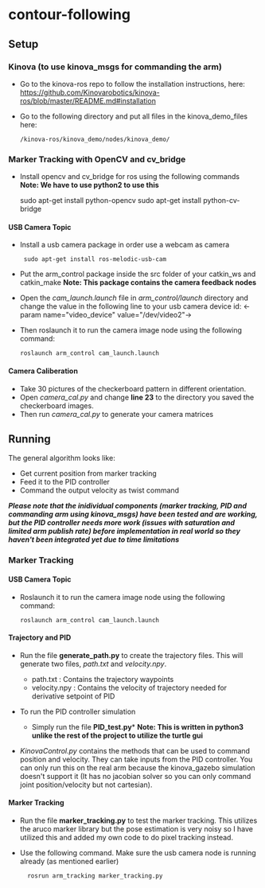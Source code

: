# contour-following

## Setup 

### Kinova (to use kinova_msgs for commanding the arm)

- Go to the kinova-ros repo to follow the installation instructions, here:
  https://github.com/Kinovarobotics/kinova-ros/blob/master/README.md#installation

- Go to the following directory and put all files in the kinova_demo_files here:

      /kinova-ros/kinova_demo/nodes/kinova_demo/
      
### Marker Tracking with OpenCV and cv_bridge

- Install opencv and cv_bridge for ros using the following commands
**Note: We have to use python2 to use this**

    sudo apt-get install python-opencv
    sudo apt-get install python-cv-bridge

#### USB Camera Topic

- Install a usb camera package in order use a webcam as camera

	   sudo apt-get install ros-melodic-usb-cam

- Put the arm_control package inside the src folder of your catkin_ws and catkin_make
  **Note: This package contains the camera feedback nodes**

- Open the *cam_launch.launch* file in *arm_control/launch* directory and change the value in the following line to your usb camera device id:
		<-param name="video_device" value="/dev/video2"->
    
- Then roslaunch it to run the camera image node using the following command:
      
      roslaunch arm_control cam_launch.launch

#### Camera Caliberation
- Take 30 pictures of the checkerboard pattern in different orientation.
- Open *camera_cal.py* and change **line 23** to the directory you saved the checkerboard images.
- Then run *camera_cal.py* to generate your camera matrices



## Running

The general algorithm looks like:
- Get current position from marker tracking
- Feed it to the PID controller
- Command the output velocity as twist command

***Please note that the inidividual components (marker tracking, PID and commanding arm using kinova_msgs) have been tested and are working, but the PID controller needs more work (issues with saturation and limited arm publish rate) before implementation in real world so they haven't been integrated yet due to time limitations***

### Marker Tracking

#### USB Camera Topic

- Roslaunch it to run the camera image node using the following command:
      
      roslaunch arm_control cam_launch.launch
      
#### Trajectory and PID

- Run the file **generate_path.py** to create the trajectory files. This will generate two files, *path.txt* and *velocity.npy*. 
  - path.txt : Contains the trajectory waypoints 
  - velocity.npy : Contains the velocity of trajectory needed for derivative setpoint of PID
  
-  To run the PID controller simulation 
	- Simply run the file **PID_test.py***
	**Note: This is written in python3 unlike the rest of the project to utilize the turtle gui**

- *KinovaControl.py* contains the methods that can be used to command position and velocity. They can take inputs from the PID controller. You can only run this on the real arm because the kinova_gazebo simulation doesn't support it (It has no jacobian solver so you can only command joint position/velocity but not cartesian). 

#### Marker Tracking

- Run the file **marker_tracking.py** to test the marker tracking. This utilizes the aruco marker library but the pose estimation is very noisy so I have utilized this and added my own code to do pixel tracking instead. 

- Use the following command. Make sure the usb camera node is running already (as mentioned earlier)

		rosrun arm_tracking marker_tracking.py


  
  

